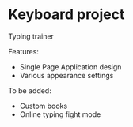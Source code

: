 # Keyboard project

Typing trainer

Features: 
* Single Page Application design
* Various appearance settings

To be added:
* Custom books
* Online typing fight mode





